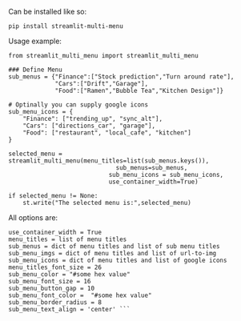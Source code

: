 Can be installed like so:

```pip install streamlit-multi-menu```

Usage example:

```import streamlit as st
from streamlit_multi_menu import streamlit_multi_menu

### Define Menu
sub_menus = {"Finance":["Stock prediction","Turn around rate"],
             "Cars":["Drift","Garage"],
             "Food":["Ramen","Bubble Tea","Kitchen Design"]}

# Optinally you can supply google icons
sub_menu_icons = {
    "Finance": ["trending_up", "sync_alt"], 
    "Cars": ["directions_car", "garage"], 
    "Food": ["restaurant", "local_cafe", "kitchen"]
}

selected_menu = streamlit_multi_menu(menu_titles=list(sub_menus.keys()),
                              sub_menus=sub_menus,
                            sub_menu_icons = sub_menu_icons,
                            use_container_width=True)

if selected_menu != None:
    st.write("The selected menu is:",selected_menu)
```

All options are:
```
use_container_width = True
menu_titles = list of menu titles
sub_menus = dict of menu titles and list of sub menu titles
sub_menu_imgs = dict of menu titles and list of url-to-img
sub_menu_icons = dict of menu titles and list of google icons
menu_titles_font_size = 26
sub_menu_color = "#some hex value"
sub_menu_font_size = 16
sub_menu_button_gap = 10
sub_menu_font_color =  "#some hex value"
sub_menu_border_radius = 8
sub_menu_text_align = 'center' ```
